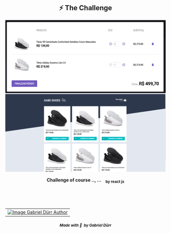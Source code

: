 <h2 id="the_challenge"  align="center">⚡ The Challenge  </h2>

<p align="center">
<img src="./.github/cartList.png" alt="imagem do carrinho de compras" />
  <img src="./.github/products.png" alt="imagem dos produtos" />

</p>
  
<div align="center">
   <b><p> Challenge of course .., ... &ensp; <sub>by react js </sub>  </p></b>
</div>


<br/>
<br/>

<h2 id = "author" align="center"></h2>

<table align="center">
  <tr>
      <td>
      <a href="https://github.com/gabriel-durr">
        <img src="https://i.pinimg.com/736x/2d/0a/52/2d0a524829bc30e731bddac6fa0a0d08.jpg" width="80px;" alt="Image Gabriel Dürr Author"/><br>
      </a>
      </td>
  </tr>
</table>


<div align="center">
<sub><b><em>Made with 💜&ensp;by Gabriel Dürr</em></b></sub>
</div>
